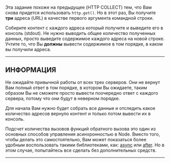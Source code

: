 Эта задание похоже на предыдущее (HTTP COLLECT) тем, что Вам снова придется использовать `http.get()`. Но в этот раз, Вы получите **три** адреса (URL) в качестве первого аргумента командной строки.

Собирите контент с каждого адреса который получите и выведите его в консоль (stdout). Не нужно выводить общее количество полученных данных, просто выведите содержимое каждого адреса на новой строке. Учтите то, что Вы **должны** вывести содержимое в том порядке, в каком вы получили адреса.


----------------------------------------------------------------------
## ИНФОРМАЦИЯ

Не ожидайте привычной работы от всех трех серверов. Они не вернут Вам полный ответ в том порядке, в котором Вы ожидаете, таким образом Вы не сможете просто вывести поочередно ответ с каждого сервера, потому что они будут в неверном порядке.

Для начала Вам нужно будет собрать все данные и отследить какое количество адресов вернуло контент и только потом вывести их в консоль.

Подсчет количества вызовов функций обратного вызова это один из основных способов управления асинхронностью в Node. Вместо того, чтобы делать это самостоятельно, Вам может показаться более удобным воспользовать такими библиотеками, как: [async](http://npm.im/async) или [after](http://npm.im/after). Но в этом случае, попытайтесь все сделать без дополнительных средств.

----------------------------------------------------------------------
